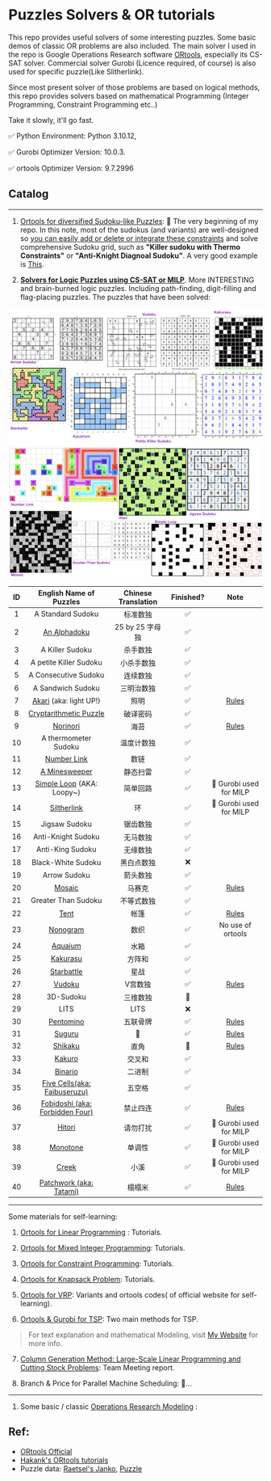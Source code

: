 # Puzzles Solvers & OR tutorials

This repo provides useful solvers of some interesting puzzles. Some basic demos of classic OR problems are also included. The main solver I used in the repo is Google Operations Research software [ORtools](https://developers.google.cn/optimization?hl=zh-cn), especially its CS-SAT solver. Commercial solver Gurobi (Licence required, of course) is also used for specific puzzle(Like Slitherlink). 

Since most present solver of those problems are based on logical methods, this repo provides solvers based on mathematical Programming (Integer Programming, Constraint Programming etc..)

Take it slowly, it'll go fast.

✅ Python Environment: Python 3.10.12, 

✅ Gurobi Optimizer Version: 10.0.3.

✅ ortools Optimizer Version: 9.7.2996


## Catalog

-------

1. [Ortools for diversified Sudoku-like Puzzles](./Puzzles.ipynb): 🥰 The very beginning of my repo. In this note, most of the sudokus (and variants) are well-designed so <u>you can easily add or delete or integrate these constraints</u> and solve comprehensive Sudoku grid, such as **"Killer sudoku with Thermo Constraints"** or **"Anti-Knight Diagnoal Sudoku"**. A very good example is [This](https://cn.gridpuzzle.com/sudoku-puzzles?page=3). 

2. [**Solvers for Logic Puzzles using CS-SAT or MILP**](./Puzzles/). More INTERESTING and brain-burned logic puzzles. Including path-finding, digit-filling and flag-placing puzzles. The puzzles that have been solved:

![](./assets/figures/Headers.png)
![](./assets/figures/Headers2.png)

|  ID   |                   English Name of Puzzles                    | Chinese Translation | Finished? |                             Note                             |
| :---: | :----------------------------------------------------------: | :-----------------: | :-------: | :----------------------------------------------------------: |
|   1   |                      A Standard Sudoku                       |      标准数独       |     ✅     |                                                              |
|   2   |         [An Alphadoku](./Puzzles/Alphabetoku.ipynb)          |   25 by 25 字母独   |     ✅     |                                                              |
|   3   |                       A Killer Sudoku                        |      杀手数独       |     ✅     |                                                              |
|   4   |                    A petite Killer Sudoku                    |     小杀手数独      |     ✅     |                                                              |
|   5   |                     A Consecutive Sudoku                     |      连续数独       |     ✅     |                                                              |
|   6   |                      A Sandwich Sudoku                       |     三明治数独      |     ✅     |                                                              |
|   7   |       [Akari](./Puzzles/Akari.ipynb) (aka: light UP!)        |        照明         |     ✅     |           [Rules](https://www.puzzle-light-up.com)           |
|   8   |  [Cryptarithmetic Puzzle](./Puzzles/Cryptarithmetic.ipynb)   |      破译密码       |     ✅     |                                                              |
|   9   |             [Norinori](./Puzzles/NoriNori.ipynb)             |        海苔         |     ✅     |           [Rules](https://www.puzzle-norinori.com)           |  |
|  10   |                     A thermometer Sudoku                     |     温度计数独      |     ✅     |                                                              |
|  11   |          [Number Link](./Puzzles/NumberLink.ipynb)           |        数链         |     ✅     |                                                              |
|  12   |         [A Minesweeper](./Puzzles/Minesweeper.ipynb)         |      静态扫雷       |     ✅     |                                                              |
|  13   |   [Simple Loop](./Puzzles/SimpleLoop.ipynb) (AKA: Loopy~)    |      简单回路       |     ✅     |                    🚀 Gurobi used for MILP                    |  |
|  14   |          [Siltherlink](./Puzzles/SlitherLink.ipynb)          |         环          |     ✅     |                    🚀 Gurobi used for MILP                    |  |
|  15   |                        Jigsaw Sudoku                         |      锯齿数独       |     ✅     |                                                              |
|  16   |                      Anti-Knight Sudoku                      |      无马数独       |     ✅     |                                                              |
|  17   |                       Anti-King Sudoku                       |      无缘数独       |     ✅     |                                                              |
|  18   |                      Black-White Sudoku                      |     黑白点数独      |     ❌     |                                                              |
|  19   |                         Arrow Sudoku                         |      箭头数独       |     ✅     |                                                              |
|  20   |               [Mosaic](./Puzzles/Mosaic.ipynb)               |       马赛克        |     ✅     | [Rules](https://www.puzzle-minesweeper.com/mosaic-5x5-easy/) |
|  21   |                     Greater Than Sudoku                      |     不等式数独      |     ✅     |                                                              |
|  22   |                 [Tent](./Puzzles/Tent.ipynb)                 |        帐篷         |     ✅     |            [Rules](https://www.puzzle-tents.com)             |
|  23   |             [Nonogram](./Puzzles/Nonogram.ipynb)             |        数织         |     ✅     |                      No use of ortools                       |
|  24   |             [Aquaium](./Puzzles/Aquarium.ipynb)              |        水箱         |     ✅     |                                                              |
|  25   |             [Kakurasu](./Puzzles/Kakurasu.ipynb)             |       方阵和        |     ✅     |                                                              |
|  26   |           [Starbattle](./Puzzles/Starbattle.ipynb)           |        星战         |     ✅     |                                                              |
|  27   |                  [Vudoku](./Puzzles.ipynb)                   |       V宫数独       |     ✅     |       [Rules](https://sudoku-puzzles.net/vudoku-hard/)       |
|  28   |                          3D-Sudoku                           |      三维数独       |     🚀     |                                                              |
|  29   |                             LITS                             |        LITS         |     ❌     |                                                              |
|  30   |            [Pentomino](./Puzzles/Pentomino.ipynb)            |      五联骨牌       |     ✅     |         [Rules](https://isomerdesign.com/Pentomino/)         |
|  31   |               [Suguru](./Puzzles/Suguru.ipynb)               |          🤔️          |     ✅     |    [Rules](https://puzzlegenius.org/suguru-from-scratch/)    |
|  32   |              [Shikaku](./Puzzles/Shikaku.ipynb)              |        直角         |     🐌     |       [Rules](https://www.puzzle-shikaku.com/?size=5)        |
|  33   |               [Kakuro](./Puzzles/Kakuro.ipynb)               |       交叉和        |     ✅     |                                                              |
|  34   |              [Binario](./Puzzles/Binario.ipynb)              |       二进制        |     ✅     |                                                              |
|  35   |  [Five Cells(aka: Faibuseruzu)](./Puzzles/FiveCells.ipynb)   |       五空格        |     ✅     |                                                              |
|  36   | [Fobidoshi (aka: Forbidden Four)](./Puzzles/Fobidoshi.ipynb) |      禁止四连       |     ✅     |        [Rules](https://www.cross-plus-a.com/help.htm)        |
|  37   |               [Hitori](./Puzzles/Hitori.ipynb)               |      请勿打扰       |     ✅     |                    🚀 Gurobi used for MILP                    |
|  38   |             [Monotone](./Puzzles/Monotone.ipynb)             |       单调性        |     ✅     |                    🚀 Gurobi used for MILP                    |
|  39   |                [Creek](./Puzzles/Creek.ipynb)                |        小溪         |     ✅     |                    🚀 Gurobi used for MILP                    |
|  40   |     [Patchwork (aka: Tatami)](./Puzzles/Patchwork.ipynb)     |       榻榻米        |     ✅     |        [Rules](https://www.cross-plus-a.com/help.htm)        |




-----

Some materials for self-learning:

1. [Ortools for Linear Programming](./SimpleLP.ipynb) : Tutorials.
2. [Ortools for Mixed Integer Programming](./IntegerOpt.ipynb): Tutorials.
3. [Ortools for Constraint Programming](./ConstraintOpt.ipynb): Tutorials.
4. [Ortools for Knapsack Problem](./KnapsackPro.ipynb): Tutorials.

5. [Ortools for VRP](./VRP): Variants and ortools codes( of official website for self-learning).
6. [Ortools & Gurobi for TSP](./TSP.ipynb): Two main methods for TSP. 

> For text explanation and mathematical Modeling, visit [My Website](https://smilingwayne.github.io/me/Study/OR/TSP/) for more info.

7. [Column Generation Method: Large-Scale Linear Programming and Cutting Stock Problems](./Techniques/ColGen/CSP.ipynb): Team Meeting report.

8. Branch & Price for Parallel Machine Scheduling: 🐌...


-------


1. Some basic / classic [Operations Research Modeling](./modeling/) :


## Ref:

- [ORtools Official](https://developers.google.cn/optimization?hl=zh-cn)
- [Hakank's ORtools tutorials](http://www.hakank.org/google_or_tools/)
- Puzzle data: [Raetsel's Janko](https://www.janko.at/Raetsel/index.htm), [Puzzle](https://www.puzzle-loop.com)

